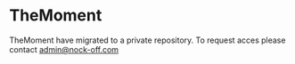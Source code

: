 # TheMoment

TheMoment have migrated to a private repository.
To request acces please contact admin@nock-off.com
